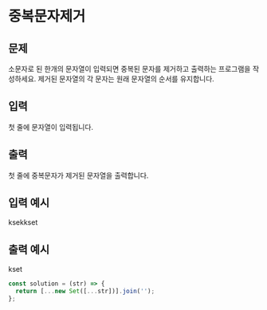 # 중복문자제거

## 문제

소문자로 된 한개의 문자열이 입력되면 중복된 문자를 제거하고 출력하는 프로그램을 작성하세요.
제거된 문자열의 각 문자는 원래 문자열의 순서를 유지합니다.

## 입력

첫 줄에 문자열이 입력됩니다.

## 출력

첫 줄에 중복문자가 제거된 문자열을 출력합니다.

## 입력 예시

ksekkset

## 출력 예시

kset

```javascript
const solution = (str) => {
  return [...new Set([...str])].join('');
};
```
